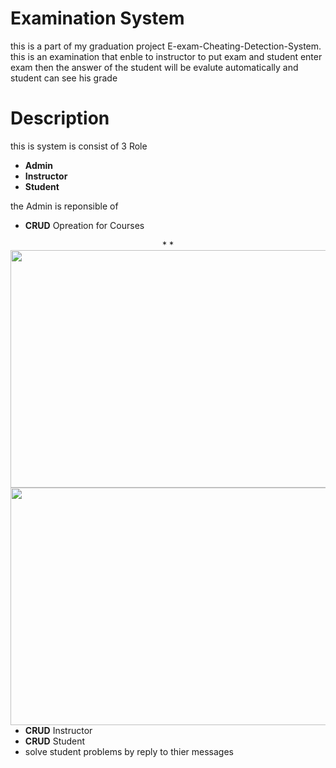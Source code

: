 # Examination System 
this is a part of my graduation project E-exam-Cheating-Detection-System.
this is an examination that enble to instructor to put exam and student enter exam then the answer of the student will be evalute automatically and student can see his grade 

# Description
this is system is consist of 3 Role
* **Admin**
* **Instructor**
* **Student**

the Admin is reponsible of 
* **CRUD** Opreation for Courses
<p align="center">
  * <img align="left" width="600" height="380" src="https://github.com/MostafaMagdy55/Examination-System/blob/main/images/Cousres.PNG"> 
  * <img align="right" width="600" height="380" src="https://github.com/MostafaMagdy55/Examination-System/blob/main/images/addCourse.PNG"> 
  </p>

- **CRUD**  Instructor
- **CRUD**  Student
- solve student problems by reply to thier messages

